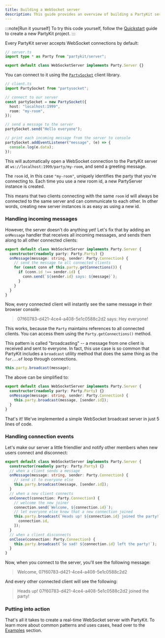 ```yaml
---
title: Building a WebSocket server
description: This guide provides an overview of building a PartyKit server
---
```


:::note[Run it yourself]
To try this code yourself, follow the [Quickstart](/quickstart/) guide to create a new PartyKit project.
:::

Every PartyKit server accepts WebSocket connections by default:

```ts
// server.ts
import type * as Party from "partykit/server";

export default class WebSocketServer implements Party.Server {}
```

You can connect to it using the [`PartySocket`](/reference/partysocket-api/) client library.

```ts
// client.ts
import PartySocket from "partysocket";

// connect to our server
const partySocket = new PartySocket({
  host: "localhost:1999",
  room: "my-room",
});

// send a message to the server
partySocket.send("Hello everyone");

// print each incoming message from the server to console
partySocket.addEventListener("message", (e) => {
  console.log(e.data);
});
```

This will automatically open a WebSocket connection to the PartyKit server at `ws://localhost:1999/party/my-room`, and send a greeting message.

The `room` id, in this case `"my-room"`, uniquely identifies the party that you're connecting to. Each time you use a new room id, a new PartyServer instance is created.

This means that two clients connecting with the same `room` id will always be connected to the same server and can communicate to each other. In other words, creating new server instances is as easy as using a new id.

### Handling incoming messages

However, the server doesn't do anything yet! Let's fix that by adding an `onMessage` handler that receives all incoming messages, and sends them along to all other connected clients:

```ts
export default class WebSocketServer implements Party.Server {
  constructor(readonly party: Party.Party) {}
  onMessage(message: string, sender: Party.Connection) {
    // send the message to all connected clients
    for (const conn of this.party.getConnections()) {
      if (conn.id !== sender.id) {
        conn.send(`${sender.id} says: ${message}`);
      }
    }
  }
}
```

Now, every connected client will instantly see the same message in their browser console:

> 07f60783-d421-4ce4-a408-5e1c0588c2d2 says: Hey everyone!

<!-- TODO: API reference link -->

This works, because the `Party` maintains references to all connected clients. You can access them using the `Party.getConnections()` method.

This pattern is called "broadcasting" -- a message from one client is received and sent to everyone. In fact, this use case is so common that PartyKit includes a `broadcast` utility method that does the same thing as the `for...of` loop through connections.

```ts
this.party.broadcast(message);
```

The above can be simplified to:

```ts
export default class WebSocketServer implements Party.Server {
  constructor(readonly party: Party.Party) {}
  onMessage(message: string, sender: Party.Connection) {
    this.party.broadcast(message, [sender.id]);
  }
}
```

That's it! We've implemented a simple WebSocket broadcast server in just 5 lines of code.

### Handling connection events

Let's make our server a little friendlier and notify other members when new users connect and disconnect:

```ts
export default class WebSocketServer implements Party.Server {
  constructor(readonly party: Party.Party) {}
  // when a client sends a message
  onMessage(message: string, sender: Party.Connection) {
    // send it to everyone else
    this.party.broadcast(message, [sender.id]);
  }
  // when a new client connects
  onConnect(connection: Party.Connection) {
    // welcome the new joiner
    connection.send(`Welcome, ${connection.id}`);
    // let everyone else know that a new connection joined
    this.party.broadcast(`Heads up! ${connection.id} joined the party!`, [
      connection.id,
    ]);
  }
  // when a client disconnects
  onClose(connection: Party.Connection) {
    this.party.broadcast(`So sad! ${connection.id} left the party!`);
  }
}
```

Now, when you connect to the server, you'll see the following message:

> Welcome, 07f60783-d421-4ce4-a408-5e1c0588c2d2

And every other connected client will see the following:

> Heads up! 07f60783-d421-4ce4-a408-5e1c0588c2d2 joined the party!

### Putting into action

That's all it takes to create a real-time WebSocket server with PartyKit. To learn more about common patterns and uses cases, head over to the [Examples](/examples/) section.

